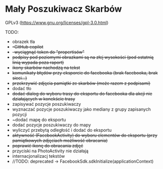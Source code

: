 # Mały Poszukiwacz Skarbów

GPLv3 (https://www.gnu.org/licenses/gpl-3.0.html)

TODO:

- obrazek tła
- ~~-GitHub copilot~~
- ~~-wyciągnąć token do "propertisów"~~
- ~~podpisy pod poziomymi obrazkami są na złej wysokości (pod ostatnią linią wypada poza raport)~~
- ~~ikony skarbów nachodzą na tekst~~
- ~~komunikaty błędów przy eksporcie do facebooka (brak facebooka, brak sieci...)~~
- ~~przekrzywić zdjęcia pamiątki ze skarbów (może razem z podpisami)~~
- dodać tło
- ~~dodać dialog do wyboru trasy do eksportu do facebooka dla akcji nie działających w konekście trasy~~
- zapisywać pozycje poszukiwaczy
- wyznaczać pozycje poszukiwaczy jako mediany z grupy zapisanych pozycji
- ~dodać mapę do eksportu
- dodać pozycje poszukiwaczy do mapy
- wyliczyć przebytą odległość i dodać do eksportu
- ~~aktywność (FacebookActivity) do wyboru elementów do eksportu (przy pamiątkowych zdjęciach możliwość obracania)~~
- ~~poprawić ikonę do obracania zdjęć~~
- przyciski na PhotoActivity nie działają
- internacjonalizacj tekstów
- //TODO: deprecated -> FacebookSdk.sdkInitialize(applicationContext)